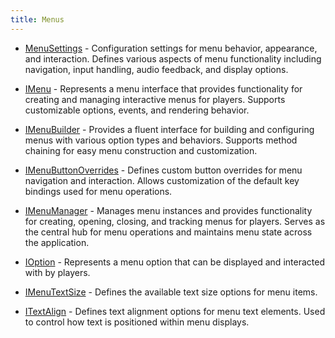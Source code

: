 ```yaml
---
title: Menus
---
```


- [MenuSettings](/docs/api/shared/menus/menusettings) - Configuration settings for menu behavior, appearance, and interaction.
Defines various aspects of menu functionality including navigation, input handling, audio feedback, and display options.

- [IMenu](/docs/api/shared/menus/imenu) - Represents a menu interface that provides functionality for creating and managing interactive menus for players.
Supports customizable options, events, and rendering behavior.
- [IMenuBuilder](/docs/api/shared/menus/imenubuilder) - Provides a fluent interface for building and configuring menus with various option types and behaviors.
Supports method chaining for easy menu construction and customization.
- [IMenuButtonOverrides](/docs/api/shared/menus/imenubuttonoverrides) - Defines custom button overrides for menu navigation and interaction.
Allows customization of the default key bindings used for menu operations.
- [IMenuManager](/docs/api/shared/menus/imenumanager) - Manages menu instances and provides functionality for creating, opening, closing, and tracking menus for players.
Serves as the central hub for menu operations and maintains menu state across the application.
- [IOption](/docs/api/shared/menus/ioption) - Represents a menu option that can be displayed and interacted with by players.

- [IMenuTextSize](/docs/api/shared/menus/imenutextsize) - Defines the available text size options for menu items.
- [ITextAlign](/docs/api/shared/menus/itextalign) - Defines text alignment options for menu text elements.
Used to control how text is positioned within menu displays.

